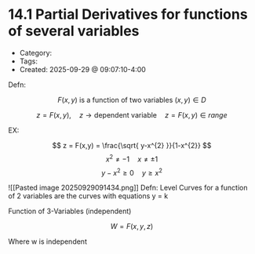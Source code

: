 14.1 Partial Derivatives for functions of several variables
=====
- Category: 
- Tags: 
- Created: 2025-09-29 @ 09:07:10-4:00


Defn:

$$
F(x,y) \text{ is a function of two variables } (x,y) \in D
$$

$$
z = F(x,y), \quad z \to \text{dependent variable} \quad z = F(x,y) \in range
$$

EX:

$$
z = F(x,y) = \frac{\sqrt{ y-x^{2} }}{1-x^{2}}
$$
$$
x^{2} \neq -1 \quad x \neq \pm 1
$$
$$
y-x^2 \geq 0 \quad y\geq x^{2}
$$


![[Pasted image 20250929091434.png]]
Defn: Level Curves for a function of 2 variables are the curves with equations y = k

Function of 3-Variables (independent)

$$
W = F(x,y,z)
$$

Where w is independent
